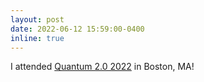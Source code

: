 ```yaml
---
layout: post
date: 2022-06-12 15:59:00-0400
inline: true
---
```


I attended [Quantum 2.0 2022](https://www.optica.org/en-us/events/topical_meetings/quantum/) in Boston, MA!
